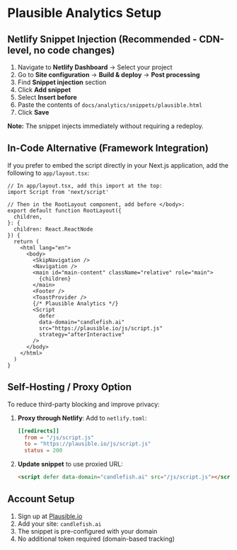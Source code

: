 # Plausible Analytics Setup

## Netlify Snippet Injection (Recommended - CDN-level, no code changes)

1. Navigate to **Netlify Dashboard** → Select your project
2. Go to **Site configuration** → **Build & deploy** → **Post processing**
3. Find **Snippet injection** section
4. Click **Add snippet**
5. Select **Insert before </body>**
6. Paste the contents of `docs/analytics/snippets/plausible.html`
7. Click **Save**

**Note:** The snippet injects immediately without requiring a redeploy.

## In-Code Alternative (Framework Integration)

If you prefer to embed the script directly in your Next.js application, add the following to `app/layout.tsx`:

```tsx
// In app/layout.tsx, add this import at the top:
import Script from 'next/script'

// Then in the RootLayout component, add before </body>:
export default function RootLayout({
  children,
}: {
  children: React.ReactNode
}) {
  return (
    <html lang="en">
      <body>
        <SkipNavigation />
        <Navigation />
        <main id="main-content" className="relative" role="main">
          {children}
        </main>
        <Footer />
        <ToastProvider />
        {/* Plausible Analytics */}
        <Script
          defer
          data-domain="candlefish.ai"
          src="https://plausible.io/js/script.js"
          strategy="afterInteractive"
        />
      </body>
    </html>
  )
}
```

## Self-Hosting / Proxy Option

To reduce third-party blocking and improve privacy:

1. **Proxy through Netlify**: Add to `netlify.toml`:
   ```toml
   [[redirects]]
     from = "/js/script.js"
     to = "https://plausible.io/js/script.js"
     status = 200
   ```

2. **Update snippet** to use proxied URL:
   ```html
   <script defer data-domain="candlefish.ai" src="/js/script.js"></script>
   ```

## Account Setup

1. Sign up at [Plausible.io](https://plausible.io/)
2. Add your site: `candlefish.ai`
3. The snippet is pre-configured with your domain
4. No additional token required (domain-based tracking)